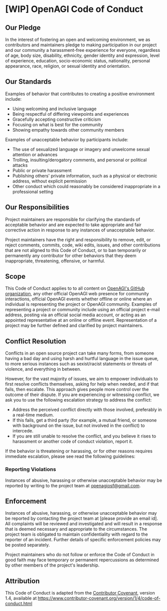 # [WIP] OpenAGI Code of Conduct

## Our Pledge

In the interest of fostering an open and welcoming environment, we as
contributors and maintainers pledge to making participation in our project and
our community a harassment-free experience for everyone, regardless of age, body
size, disability, ethnicity, gender identity and expression, level of experience,
education, socio-economic status, nationality, personal appearance, race,
religion, or sexual identity and orientation.

## Our Standards

Examples of behavior that contributes to creating a positive environment
include:

* Using welcoming and inclusive language
* Being respectful of differing viewpoints and experiences
* Gracefully accepting constructive criticism
* Focusing on what is best for the community
* Showing empathy towards other community members

Examples of unacceptable behavior by participants include:

* The use of sexualized language or imagery and unwelcome sexual attention or
  advances
* Trolling, insulting/derogatory comments, and personal or political attacks
* Public or private harassment
* Publishing others' private information, such as a physical or electronic
  address, without explicit permission
* Other conduct which could reasonably be considered inappropriate in a
  professional setting

## Our Responsibilities

Project maintainers are responsible for clarifying the standards of acceptable
behavior and are expected to take appropriate and fair corrective action in
response to any instances of unacceptable behavior.

Project maintainers have the right and responsibility to remove, edit, or
reject comments, commits, code, wiki edits, issues, and other contributions
that are not aligned to this Code of Conduct, or to ban temporarily or
permanently any contributor for other behaviors that they deem inappropriate,
threatening, offensive, or harmful.

## Scope


This Code of Conduct applies to to all content on [OpenAGI's GitHub organization](https://openagi.github.io), any other official OpenAGI web presence for community interactions, official OpenAGI events whether offline or online where an individual is representing the project or OpenAGI community. Examples of representing a project or community include using an official project e-mail address, posting via an official social media account, or acting as an appointed representative at an online or offline event. Representation of a project may be further defined and clarified by project maintainers.

## Conflict Resolution

Conflicts in an open source project can take many forms, from someone having a bad day and using harsh and hurtful language in the issue queue, to more serious instances such as sexist/racist statements or threats of violence, and everything in between.

However, for the vast majority of issues, we aim to empower individuals to first resolve conflicts themselves, asking for help when needed, and if that fails, then escalate. This approach gives people more control over the outcome of their dispute.
If you are experiencing or witnessing conflict, we ask you to use the following escalation strategy to address the conflict:

   - Address the perceived conflict directly with those involved, preferably in a real-time medium.
   - If this fails, get a third party (for example, a mutual friend, or someone with background on the issue, but not involved in the conflict) to intercede.
   - If you are still unable to resolve the conflict, and you believe it rises to harassment or another code of conduct violation, report it.

If the behavior is threatening or harassing, or for other reasons requires immediate escalation, please see read the following guidelines:

   ### Reporting Violations

Instances of abusive, harassing or otherwise unacceptable behavior may be reported by writing to the project team at openagiosf@gmail.com.


## Enforcement

Instances of abusive, harassing, or otherwise unacceptable behavior may be
reported by contacting the project team at [please provide an email id]. All
complaints will be reviewed and investigated and will result in a response that
is deemed necessary and appropriate to the circumstances. The project team is
obligated to maintain confidentiality with regard to the reporter of an incident.
Further details of specific enforcement policies may be posted separately.

Project maintainers who do not follow or enforce the Code of Conduct in good
faith may face temporary or permanent repercussions as determined by other
members of the project's leadership.

## Attribution

This Code of Conduct is adapted from the [Contributor Covenant][homepage], version 1.4,
available at https://www.contributor-covenant.org/version/1/4/code-of-conduct.html

[homepage]: https://www.contributor-covenant.org

